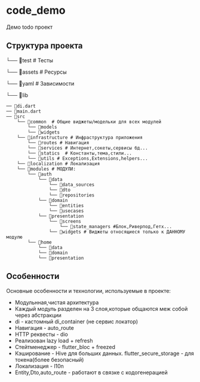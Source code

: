 # code_demo

Демо todo проект

## Структура проекта

└── 📁test # Тесты

└── 📁assets # Ресурсы

└── 📁yaml # Зависимости

└── 📁lib

    ── 📁di.dart
    ── 📁main.dart
    ── 📁src
        └── 📁common  # Общие виджеты/модельки для всех модулей
            └── 📁models
            └── 📁widgets
        └── 📁infrastructure # Инфраструктура приложения
            └── 📁routes # Навигация
            └── 📁services # Интернет,сокеты,сервисы бд...
            └── 📁statics  # Константы,тема,стили...
            └── 📁utils # Exceptions,Extensions,helpers...
        └── 📁localization # Локализация
        └── 📁modules # МОДУЛИ: 
            └── 📁auth 
                └── 📁data
                    └── 📁data_sources
                    └── 📁dto
                    └── 📁repositories
                └── 📁domain
                    └── 📁entities
                    └── 📁usecases
                └── 📁presentation
                    └── 📁screens
                        └── 📁state_managers #Блок,Риверпод,Гетх...
                    └── 📁widgets # Виджеты относящиеся только к ДАННОМУ модулю 
            └── 📁home
                └── 📁data
                └── 📁domain
                └── 📁presentation

## Особенности

Основные особенности и технологии, используемые в проекте:

- Модульнная,чистая архитектура
- Каждый модуль разделен на 3 слоя,которые общаются меж собой через абстракции
- di - кастомный di_container (не сервис локатор)
- Навигация - auto_route
- HTTP реквесты - dio
- Реализован lazy load + refresh
- Стейтменеджер - flutter_bloc + freezed
- Кэширование - Hive для больших данных. 
  flutter_secure_storage - для токена(более безопасный)
- Локализация - l10n
- Entity,Dto,auto_route - работают в связке с кодогенерацией
